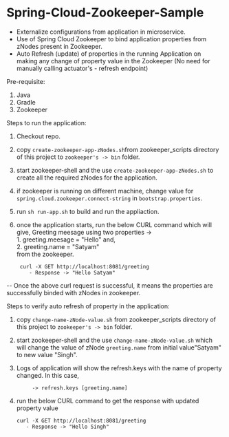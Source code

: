 # Spring-Cloud-Zookeeper-Sample
- Externalize configurations from application in microservice.
- Use of Spring Cloud Zookeeper to bind application properties from zNodes present in Zookeeper.  
- Auto Refresh (update) of properties in the running Application on making any change of property value in the Zookeeper
              (No need for manually calling actuator's - refresh endpoint)

Pre-requisite:
1. Java
2. Gradle
3. Zookeeper

Steps to run the application: 
1. Checkout repo.
2. copy `create-zookeeper-app-zNodes.sh`from zookeeper_scripts directory of this project to `zookeeper's -> bin` folder.
3. start zookeeper-shell and the use `create-zookeeper-app-zNodes.sh` to create all the required zNodes for the application.
4. if zookeeper is running on different machine, change value for `spring.cloud.zookeeper.connect-string` in `bootstrap.properties`.
5. run `sh run-app.sh` to build and run the appliaction.
6. once the application starts, run the below CURL command which will give, 
           Greeting meesage using two properties ->  
              1. greeting.meesage = "Hello" and,  
              2. greeting.name = "Satyam"  
           from the zookeeper.
        
        curl -X GET http://localhost:8081/greeting
           - Response -> "Hello Satyam"


-- Once the above curl request is successful, it means the properties are successfully binded with zNodes in zookeeper.


Steps to verify auto refresh of property in the application:
1. copy `change-name-zNode-value.sh` from zookeeper_scripts directory of this project to `zookeeper's -> bin` folder.
2. start zookeeper-shell and the use `change-name-zNode-value.sh` which will change the value of zNode `greeting.name` from initial        value"Satyam" to new value "Singh".
3. Logs of application will show the refresh.keys with the name of property changed. In this case, 
            
            -> refresh.keys [greeting.name]

4. run the below CURL command to get the response with updated property value
    
       curl -X GET http://localhost:8081/greeting
          - Response -> "Hello Singh"
